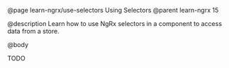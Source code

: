 @page learn-ngrx/use-selectors Using Selectors
@parent learn-ngrx 15

@description Learn how to use NgRx selectors in a component to access data from a store.

@body

TODO